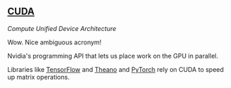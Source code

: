 ## [CUDA](#cuda)
*Compute Unified Device Architecture*

Wow. Nice ambiguous acronym!

Nvidia's programming API that lets us place work on the GPU in parallel.

Libraries like [TensorFlow](#tensorflow) and [Theano](#theano) and [PyTorch](#pytorch) rely on CUDA to speed up matrix operations.
